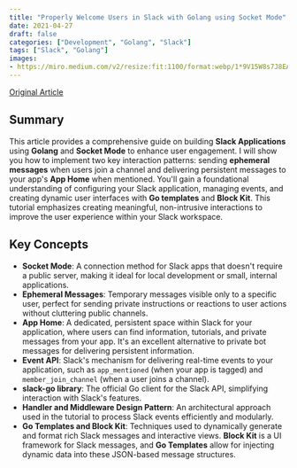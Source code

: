 ```yaml
---
title: "Properly Welcome Users in Slack with Golang using Socket Mode"
date: 2021-04-27
draft: false
categories: ["Development", "Golang", "Slack"]
tags: ["Slack", "Golang"]
images:
- https://miro.medium.com/v2/resize:fit:1100/format:webp/1*9V15W8s7J8EA3R1yRdX-kQ.png
---
```


[Original Article](https://levelup.gitconnected.com/properly-welcome-users-in-slack-with-golang-using-socket-mode-9a206d30a34a)

## Summary

This article provides a comprehensive guide on building **Slack Applications** using **Golang** and **Socket Mode** to enhance user engagement. I will show you how to implement two key interaction patterns: sending **ephemeral messages** when users join a channel and delivering persistent messages to your app's **App Home** when mentioned. You'll gain a foundational understanding of configuring your Slack application, managing events, and creating dynamic user interfaces with **Go templates** and **Block Kit**. This tutorial emphasizes creating meaningful, non-intrusive interactions to improve the user experience within your Slack workspace.

## Key Concepts

*   **Socket Mode**: A connection method for Slack apps that doesn't require a public server, making it ideal for local development or small, internal applications.
*   **Ephemeral Messages**: Temporary messages visible only to a specific user, perfect for sending private instructions or reactions to user actions without cluttering public channels.
*   **App Home**: A dedicated, persistent space within Slack for your application, where users can find information, tutorials, and private messages from your app. It's an excellent alternative to private bot messages for delivering persistent information.
*   **Event API**: Slack's mechanism for delivering real-time events to your application, such as `app_mentioned` (when your app is tagged) and `member_join_channel` (when a user joins a channel).
*   **slack-go library**: The official Go client for the Slack API, simplifying interaction with Slack's features.
*   **Handler and Middleware Design Pattern**: An architectural approach used in the tutorial to process Slack events efficiently and modularly.
*   **Go Templates and Block Kit**: Techniques used to dynamically generate and format rich Slack messages and interactive views. **Block Kit** is a UI framework for Slack messages, and **Go Templates** allow for injecting dynamic data into these JSON-based message structures.
